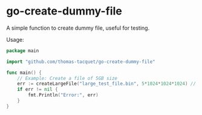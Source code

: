 # go-create-dummy-file

A simple function to create dummy file, useful for testing.

Usage:

```go
package main

import "github.com/thomas-tacquet/go-create-dummy-file"

func main() {
	// Example: Create a file of 5GB size
	err := createLargeFile("large_test_file.bin", 5*1024*1024*1024) // 5 GB
	if err != nil {
		fmt.Println("Error:", err)
	}
}
```

